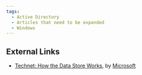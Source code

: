```yaml
---
tags:
  - Active Directory
  - Articles that need to be expanded
  - Windows
---
```

## External Links

* [Technet: How the Data Store Works](https://learn.microsoft.com/en-us/previous-versions/windows/it-pro/windows-server-2003/cc772829(v=ws.10)),
  by [Microsoft](microsoft.md)
